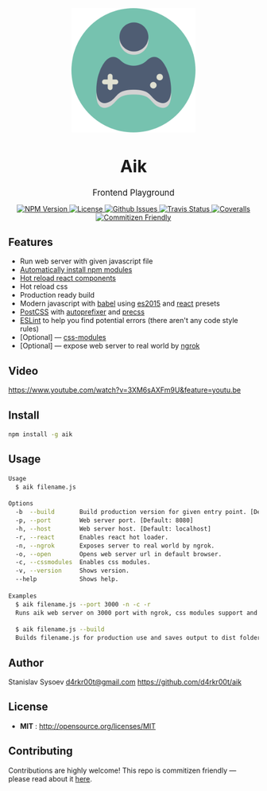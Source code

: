 <div align="center">
  <img src="/assets/aik.png" alt="aik" width="250" align="center">
</div>
<big><h1 align="center">Aik</h1></big>
<p align="center"><big>
Frontend Playground
</big></p>
<p align="center">
  <a href="https://npmjs.org/package/aik">
    <img src="https://img.shields.io/npm/v/aik.svg" alt="NPM Version">
  </a>

  <a href="http://opensource.org/licenses/MIT">
    <img src="https://img.shields.io/npm/l/aik.svg" alt="License">
  </a>

  <a href="https://github.com/d4rkr00t/aik/issues">
    <img src="https://img.shields.io/github/issues/d4rkr00t/aik.svg" alt="Github Issues">
  </a>

  <a href="https://travis-ci.org/d4rkr00t/aik">
    <img src="https://img.shields.io/travis/d4rkr00t/aik.svg" alt="Travis Status">
  </a>

  <a href="https://coveralls.io/github/d4rkr00t/aik">
    <img src="https://img.shields.io/coveralls/d4rkr00t/aik.svg" alt="Coveralls">
  </a>

  <a href="http://commitizen.github.io/cz-cli/">
    <img src="https://img.shields.io/badge/commitizen-friendly-brightgreen.svg" alt="Commitizen Friendly">
  </a>
</p>

## Features
* Run web server with given javascript file
* [Automatically install npm modules](https://github.com/ericclemmons/npm-install-webpack-plugin)
* [Hot reload react components](https://github.com/gaearon/react-hot-loader)
* Hot reload css
* Production ready build
* Modern javascript with [babel](https://babeljs.io/) using [es2015](http://babeljs.io/docs/plugins/preset-es2015/) and [react](http://babeljs.io/docs/plugins/preset-react/) presets
* [PostCSS](https://github.com/postcss/postcss) with [autoprefixer](https://github.com/postcss/autoprefixer) and [precss](https://github.com/jonathantneal/precss)
* [ESLint](http://eslint.org/) to help you find potential errors (there aren't any code style rules)
* [Optional] — [css-modules](https://github.com/css-modules/css-modules)
* [Optional] — expose web server to real world by [ngrok](https://github.com/bubenshchykov/ngrok)

## Video
https://www.youtube.com/watch?v=3XM6sAXFm9U&feature=youtu.be

## Install

```sh
npm install -g aik
```

## Usage

```sh
Usage
  $ aik filename.js

Options
  -b  --build       Build production version for given entry point. [Default output: dist]
  -p, --port        Web server port. [Default: 8080]
  -h, --host        Web server host. [Default: localhost]
  -r, --react       Enables react hot loader.
  -n, --ngrok       Exposes server to real world by ngrok.
  -o, --open        Opens web server url in default browser.
  -c, --cssmodules  Enables css modules.
  -v, --version     Shows version.
  --help            Shows help.

Examples
  $ aik filename.js --port 3000 -n -c -r
  Runs aik web server on 3000 port with ngrok, css modules support and react hot loader

  $ aik filename.js --build
  Builds filename.js for production use and saves output to dist folder.
```

## Author

Stanislav Sysoev d4rkr00t@gmail.com https://github.com/d4rkr00t/aik

## License

- **MIT** : http://opensource.org/licenses/MIT

## Contributing

Contributions are highly welcome! This repo is commitizen friendly — please read about it [here](http://commitizen.github.io/cz-cli/).
